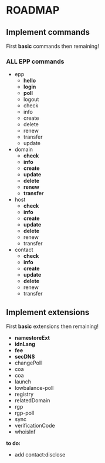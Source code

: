 # ROADMAP


## Implement commands

First **basic** commands then remaining!

### ALL EPP commands

- epp
    - **hello**
    - **login**
    - **poll**
    - logout
    - check
    - info
    - create
    - delete
    - renew
    - transfer
    - update
- domain
    - **check**
    - **info**
    - **create**
    - **update**
    - **delete**
    - **renew**
    - **transfer**
- host
    - **check**
    - **info**
    - **create**
    - **update**
    - **delete**
    - renew
    - transfer
- contact
    - **check**
    - **info**
    - **create**
    - **update**
    - **delete**
    - renew
    - transfer

## Implement extensions

First **basic** extensions then remaining!

- **namestoreExt**
- **idnLang**
- **fee**
- **secDNS**
- changePoll
- coa
- coa
- launch
- lowbalance-poll
- registry
- relatedDomain
- rgp
- rgp-poll
- sync
- verificationCode
- whoisInf

**to do:**  
- add contact:disclose
